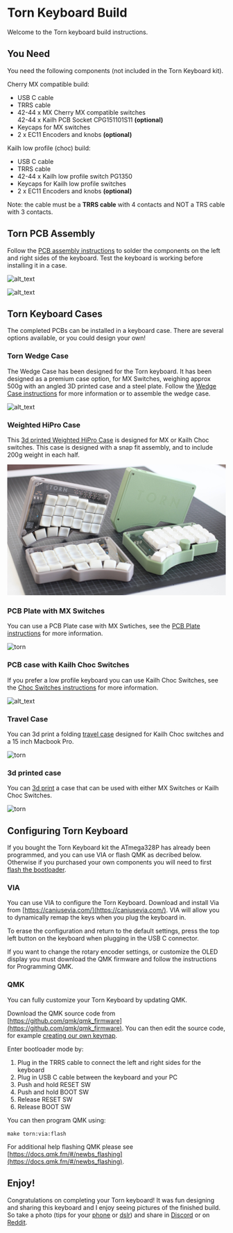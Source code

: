 # Torn Keyboard Build

Welcome to the Torn keyboard build instructions.

## You Need

You need the following components (not included in the Torn Keyboard kit).

Cherry MX compatible build:

*   USB C cable
*   TRRS cable
*   42-44 x MX Cherry MX compatible switches \
42-44 x Kailh PCB Socket CPG151101S11 **(optional)**
*   Keycaps for MX switches
*   2 x EC11 Encoders and knobs **(optional)**

Kailh low profile (choc) build:

*   USB C cable
*   TRRS cable
*   42-44 x Kailh low profile switch PG1350
*   Keycaps for Kailh low profile switches
*   2 x EC11 Encoders and knobs **(optional)**

Note: the cable must be a **TRRS cable** with 4 contacts and NOT a TRS cable with 3 contacts.

## Torn PCB Assembly

Follow the [PCB assembly instructions](pcb.md) to solder the components on the left and right sides 
of the keyboard. Test the keyboard is working before installing it in a case.

![alt_text](build/image46.jpg)

![alt_text](build/image39.jpg)


## Torn Keyboard Cases

The completed PCBs can be installed in a keyboard case. There are several options available, or you could
design your own!

### Torn Wedge Case

The Wedge Case has been designed for the Torn keyboard. It has been designed as a premium case option,
for MX Switches, weighing approx 500g with an angled 3D printed case and a steel plate. Follow the
[Wedge Case instructions](../case/wedge/wedge.md) for more information or to assemble the wedge case.

![alt_text](../case/wedge/img/PXL_20210508_125158827.PORTRAIT.jpg)

### Weighted HiPro Case

This [3d printed Weighted HiPro Case](../case/HiPro%20Case/readme.md) is designed for MX or Kailh Choc switches. This case is designed
with a snap fit assembly, and to include 200g weight in each half.

![torn](../case/HiPro%20Case/img/IMG_9094.jpg)

### PCB Plate with MX Switches

You can use a PCB Plate case with MX Swtiches, see the [PCB Plate instructions](./build_mx.md)
for more information.

![torn](./img/img2.jpg)

### PCB case with Kailh Choc Switches

If you prefer a low profile keyboard you can use Kailh Choc Switches, see the [ Choc Switches instructions](build_choc.md)
for more information.

![alt_text](build/image26.jpg)

### Travel Case

You can 3d print a folding [travel case](../case/Travel%20Case/readme.md) designed for Kailh Choc
switches and a 15 inch Macbook Pro.

![torn](../case/Travel%20Case/PXL_20210606_104742862.jpg)

### 3d printed case

You can [3d print](../case/3D%20Printed%20Case/readme.md) a case that can be used with either MX Switches or Kailh Choc Switches.

![torn](../case/3D%20Printed%20Case/torn%20-%201.jpeg)

## Configuring Torn Keyboard

If you bought the Torn Keyboard kit the ATmega328P has already been programmed, and you can use VIA or flash QMK as decribed below. Otherwise if you purchased your own components you will need to first [flash the bootloader](bootloader.md).

### VIA

You can use VIA to configure the Torn Keyboard. Download and install Via from [https://caniusevia.com/](https://caniusevia.com/). VIA will allow you to dynamically remap the keys when you plug the keyboard in.

To erase the configuration and return to the default settings, press the top left button on the keyboard when plugging in the USB C connector.

If you want to change the rotary encoder settings, or customize the OLED display you must download the QMK firmware and follow the instructions for Programming QMK.


### QMK

You can fully customize your Torn Keyboard by updating QMK.

Download the QMK source code from [https://github.com/qmk/qmk_firmware](https://github.com/qmk/qmk_firmware). You can then edit the source code, for example [creating our own keymap](https://docs.qmk.fm/#/custom_quantum_functions).

Enter bootloader mode by:

1. Plug in the TRRS cable to connect the left and right sides for the keyboard
2. Plug in USB C cable between the keyboard and your PC
3. Push and hold RESET SW
4. Push and hold BOOT SW
5. Release RESET SW
6. Release BOOT SW

You can then program QMK using:

```
make torn:via:flash
```

For additional help flashing QMK please see [https://docs.qmk.fm/#/newbs_flashing](https://docs.qmk.fm/#/newbs_flashing).

## Enjoy!

Congratulations on completing your Torn keyboard! It was fun designing and sharing this keyboard and
I enjoy seeing pictures of the finished build. So take a photo (tips for your
[phone](https://switchandclick.com/how-to-take-better-photos-of-your-keyboard-among-other-things/)
or [dslr](https://golem.hu/article/keyboard-photography/)) and share in
[Discord](https://discord.gg/mamAqNccju) or on [Reddit](https://www.reddit.com/r/ErgoMechKeyboards/).